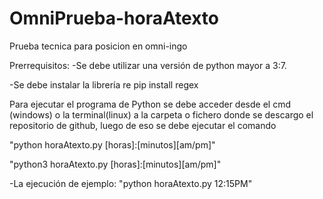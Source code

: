 # OmniPrueba-horaAtexto
 Prueba tecnica para posicion en omni-ingo

Prerrequisitos:
-Se debe utilizar una versión de python mayor a 3:7.

-Se debe instalar la librería re pip install regex

Para ejecutar el programa de Python se debe acceder desde el cmd (windows) o la terminal(linux) a la carpeta o fichero donde se descargo el repositorio de github, luego de eso se debe ejecutar el comando 

"python horaAtexto.py [horas]:[minutos][am/pm]"

"python3 horaAtexto.py [horas]:[minutos][am/pm]"

-La ejecución de ejemplo: "python horaAtexto.py 12:15PM"
